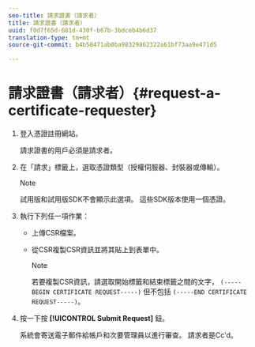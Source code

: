 ```yaml
---
seo-title: 請求證書（請求者）
title: 請求證書（請求者）
uuid: f0d7f65d-681d-430f-b67b-3bdceb4b6d37
translation-type: tm+mt
source-git-commit: b4b50471ab0ba98329862322a61bf73aa9e471d5

---
```



# 請求證書（請求者）{#request-a-certificate-requester}

1. 登入憑證註冊網站。

   請求證書的用戶必須是請求者。

1. 在「請求」標籤上，選取憑證類型（授權伺服器、封裝器或傳輸）。

   >[!NOTE]
   >
   >試用版和試用版SDK不會顯示此選項。 這些SDK版本使用一個憑證。

1. 執行下列任一項作業：

   * 上傳CSR檔案。
   * 從CSR複製CSR資訊並將其貼上到表單中。

      >[!NOTE]
      >
      >若要複製CSR資訊，請選取開始標籤和結束標籤之間的文字， `(-----BEGIN CERTIFICATE REQUEST-----)` 但不包括 `(-----END CERTIFICATE REQUEST-----)`。

1. 按一下按 **[!UICONTROL Submit Request]** 鈕。

   系統會寄送電子郵件給帳戶和次要管理員以進行審查。 請求者是Cc&#39;d。

